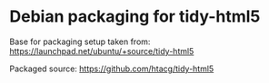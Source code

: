 # Debian packaging for tidy-html5 

Base for packaging setup taken from: https://launchpad.net/ubuntu/+source/tidy-html5

Packaged source: https://github.com/htacg/tidy-html5

